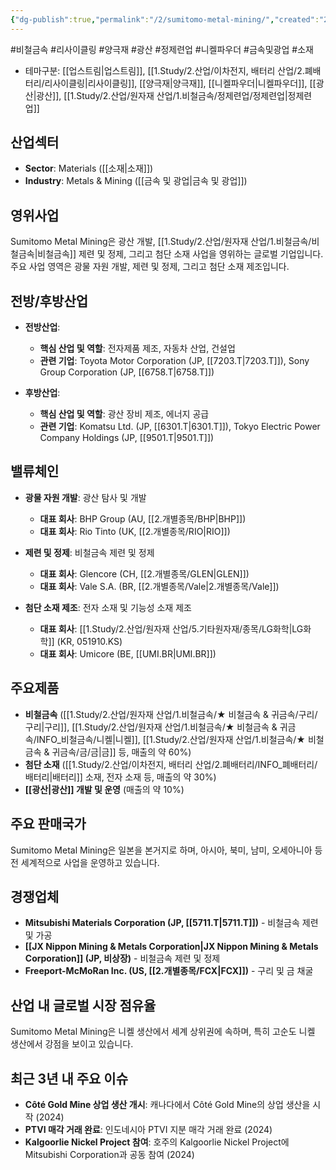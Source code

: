 ```yaml
---
{"dg-publish":true,"permalink":"/2/sumitomo-metal-mining/","created":"2023-06-04T17:05:23.637+09:00","updated":"2025-06-03T20:06:01.408+09:00"}
---
```


#비철금속 #리사이클링 #양극재 #광산 #정제련업 #니켈파우더 #금속및광업 #소재


- 테마구분: [[업스트림\|업스트림]], [[1.Study/2.산업/이차전지, 배터리 산업/2.폐배터리/리사이클링\|리사이클링]], [[양극재\|양극재]], [[니켈파우더\|니켈파우더]], [[광산\|광산]], [[1.Study/2.산업/원자재 산업/1.비철금속/정제련업/정제련업\|정제련업]]

## 산업섹터

- **Sector**: Materials ([[소재\|소재]])
- **Industry**: Metals & Mining ([[금속 및 광업\|금속 및 광업]])

## 영위사업

Sumitomo Metal Mining은 광산 개발, [[1.Study/2.산업/원자재 산업/1.비철금속/비철금속\|비철금속]] 제련 및 정제, 그리고 첨단 소재 사업을 영위하는 글로벌 기업입니다. 주요 사업 영역은 광물 자원 개발, 제련 및 정제, 그리고 첨단 소재 제조입니다.

## 전방/후방산업

- **전방산업**:
    
    - **핵심 산업 및 역할**: 전자제품 제조, 자동차 산업, 건설업
    - **관련 기업**: Toyota Motor Corporation (JP, [[7203.T\|7203.T]]), Sony Group Corporation (JP, [[6758.T\|6758.T]])
    
- **후방산업**:
    
    - **핵심 산업 및 역할**: 광산 장비 제조, 에너지 공급
    - **관련 기업**: Komatsu Ltd. (JP, [[6301.T\|6301.T]]), Tokyo Electric Power Company Holdings (JP, [[9501.T\|9501.T]])
    

## 밸류체인

- **광물 자원 개발**: 광산 탐사 및 개발
    
    - **대표 회사**: BHP Group (AU, [[2.개별종목/BHP\|BHP]])
    - **대표 회사**: Rio Tinto (UK, [[2.개별종목/RIO\|RIO]])
- **제련 및 정제**: 비철금속 제련 및 정제
    
    - **대표 회사**: Glencore (CH, [[2.개별종목/GLEN\|GLEN]])
    - **대표 회사**: Vale S.A. (BR, [[2.개별종목/Vale\|2.개별종목/Vale]])

- **첨단 소재 제조**: 전자 소재 및 기능성 소재 제조
    
    - **대표 회사**: [[1.Study/2.산업/원자재 산업/5.기타원자재/종목/LG화학\|LG화학]] (KR, 051910.KS)
    - **대표 회사**: Umicore (BE, [[UMI.BR\|UMI.BR]])

## 주요제품

- **비철금속** ([[1.Study/2.산업/원자재 산업/1.비철금속/★ 비철금속 & 귀금속/구리/구리\|구리]], [[1.Study/2.산업/원자재 산업/1.비철금속/★ 비철금속 & 귀금속/INFO_비철금속/니켈\|니켈]], [[1.Study/2.산업/원자재 산업/1.비철금속/★ 비철금속 & 귀금속/금/금\|금]] 등, 매출의 약 60%)
- **첨단 소재** ([[1.Study/2.산업/이차전지, 배터리 산업/2.폐배터리/INFO_폐배터리/배터리\|배터리]] 소재, 전자 소재 등, 매출의 약 30%)
- **[[광산\|광산]] 개발 및 운영** (매출의 약 10%)

## 주요 판매국가

Sumitomo Metal Mining은 일본을 본거지로 하며, 아시아, 북미, 남미, 오세아니아 등 전 세계적으로 사업을 운영하고 있습니다.

## 경쟁업체

- **Mitsubishi Materials Corporation (JP, [[5711.T\|5711.T]])** - 비철금속 제련 및 가공
- **[[JX Nippon Mining & Metals Corporation\|JX Nippon Mining & Metals Corporation]] (JP, 비상장)** - 비철금속 제련 및 정제
- **Freeport-McMoRan Inc. (US, [[2.개별종목/FCX\|FCX]])** - 구리 및 금 채굴

## 산업 내 글로벌 시장 점유율

Sumitomo Metal Mining은 니켈 생산에서 세계 상위권에 속하며, 특히 고순도 니켈 생산에서 강점을 보이고 있습니다.

## 최근 3년 내 주요 이슈

- **Côté Gold Mine 상업 생산 개시**: 캐나다에서 Côté Gold Mine의 상업 생산을 시작 (2024)
- **PTVI 매각 거래 완료**: 인도네시아 PTVI 지분 매각 거래 완료 (2024)
- **Kalgoorlie Nickel Project 참여**: 호주의 Kalgoorlie Nickel Project에 Mitsubishi Corporation과 공동 참여 (2024)